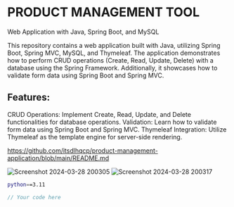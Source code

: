 # PRODUCT MANAGEMENT TOOL

Web Application with Java, Spring Boot, and MySQL

This repository contains a web application built with Java, utilizing Spring Boot, Spring MVC, MySQL, and Thymeleaf. The application demonstrates how to perform CRUD operations (Create, Read, Update, Delete) with a database using the Spring Framework. Additionally, it showcases how to validate form data using Spring Boot and Spring MVC.

## Features:
CRUD Operations: Implement Create, Read, Update, and Delete functionalities for database operations.
Validation: Learn how to validate form data using Spring Boot and Spring MVC.
Thymeleaf Integration: Utilize Thymeleaf as the template engine for server-side rendering.

https://github.com/itsdlhqcp/product-management-application/blob/main/README.md

![Screenshot 2024-03-28 200305](https://github.com/itsdlhqcp/product-management-application/assets/95963252/e0f1e142-2c3f-421e-a91f-aa1ebc510c3d)
![Screenshot 2024-03-28 200317](https://github.com/itsdlhqcp/product-management-application/assets/95963252/894a8cbd-f49d-4b33-8f6d-d9dbd606758b)


```bash
python==3.11
```
```javascript
// Your code here
```
